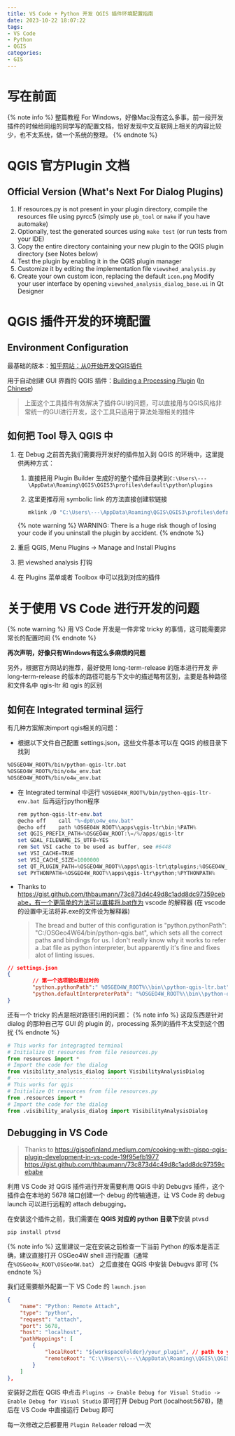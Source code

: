 ```yaml
---
title: VS Code + Python 开发 QGIS 插件环境配置指南
date: 2023-10-22 18:07:22
tags: 
- VS Code
- Python
- QGIS
categories: 
- GIS 
---
```


# 写在前面
{% note info %}
整篇教程 For Windows，好像Mac没有这么多事。前一段开发插件的时候给同组的同学写的配置文档，恰好发现中文互联网上相关的内容比较少，也不太系统，做一个系统的整理。
{% endnote %}

# QGIS 官方Plugin 文档
## Official Version (What's Next For Dialog Plugins)
1. If resources.py is not present in your plugin directory, compile the resources file using pyrcc5 (simply use `pb_tool` or `make` if you have automake)
2. Optionally, test the generated sources using `make test` (or run tests from your IDE)
3. Copy the entire directory containing your new plugin to the QGIS plugin directory (see Notes below)
4. Test the plugin by enabling it in the QGIS plugin manager
5. Customize it by editing the implementation file `viewshed_analysis.py`
6. Create your own custom icon, replacing the default `icon.png`
Modify your user interface by opening `viewshed_analysis_dialog_base.ui` in Qt Designer


# QGIS 插件开发的环境配置
## Environment Configuration

最基础的版本：[知乎网站：从0开始开发QGIS插件](https://zhuanlan.zhihu.com/p/344965380)

用于自动创建 GUI 界面的 QGIS 插件：[Building a Processing Plugin](https://www.qgistutorials.com/en/docs/3/processing_python_plugin.html) ([In Chinese](https://www.osgeo.cn/qgis-tutorial/docs/3/processing_python_plugin.html))

> 上面这个工具插件有效解决了插件GUI的问题，可以直接用与QGIS风格非常统一的GUI进行开发，这个工具只适用于算法处理相关的插件

## 如何把 Tool 导入 QGIS 中

1. 在 Debug 之前首先我们需要将开发好的插件加入到 QGIS 的环境中，这里提供两种方式：

   1. 直接把用 Plugin Builder 生成好的整个插件目录拷到`C:\Users\---\AppData\Roaming\QGIS\QGIS3\profiles\default\python\plugins`

   2. 这里更推荐用 symbolic link 的方法直接创建软链接 

      ```powershell
      mklink /D "C:\Users\---\AppData\Roaming\QGIS\QGIS3\profiles\default\python\plugins\your_plugin" "${your_plugin_workspace}\your_plugin"
      ```

    {% note warning %}
    WARNING: There is a huge risk though of losing your code if you uninstall the plugin by accident.
    {% endnote %}

2. 重启 QGIS, Menu Plugins -> Manage and Install Plugins

3. 把 viewshed analysis 打钩

4. 在 Plugins 菜单或者 Toolbox 中可以找到对应的插件

# 关于使用 VS Code 进行开发的问题
{% note warning %}
用 VS Code 开发是一件非常 tricky 的事情，这可能需要非常长的配置时间
{% endnote %}

**再次声明，好像只有Windows有这么多麻烦的问题**

另外，根据官方网站的推荐，最好使用 long-term-release 的版本进行开发 非 long-term-release 的版本的路径可能与下文中的描述略有区别，主要是各种路径和文件名中 qgis-ltr 和 qgis 的区别

## 如何在 Integrated terminal 运行

有几种方案解决import qgis相关的问题：

- 根据以下文件自己配置 settings.json，这些文件基本可以在 QGIS 的根目录下找到
```bash
%OSGEO4W_ROOT%/bin/python-qgis-ltr.bat    
%OSGEO4W_ROOT%/bin/o4w_env.bat    
%OSGEO4W_ROOT%/bin/o4w_env.bat
```
- 在 Integrated terminal 中运行 `%OSGEO4W_ROOT%/bin/python-qgis-ltr-env.bat `后再运行python程序

  ```powershell
  rem python-qgis-ltr-env.bat    
  @echo off    call "%~dp0\o4w_env.bat"   
  @echo off    path %OSGEO4W_ROOT%\apps\qgis-ltr\bin;%PATH%    
  set QGIS_PREFIX_PATH=%OSGEO4W_ROOT:\=/%/apps/qgis-ltr   
  set GDAL_FILENAME_IS_UTF8=YES    
  rem Set VSI cache to be used as buffer, see #6448    
  set VSI_CACHE=TRUE    
  set VSI_CACHE_SIZE=1000000    
  set QT_PLUGIN_PATH=%OSGEO4W_ROOT%\apps\qgis-ltr\qtplugins;%OSGEO4W_ROOT%\apps\qt5\plugins    
  set PYTHONPATH=%OSGEO4W_ROOT%\apps\qgis-ltr\python;%PYTHONPATH%
  ```

- Thanks to https://gist.github.com/thbaumann/73c873d4c49d8c1add8dc97359cebabe，有一个更简单的方法可以直接将.bat作为 vscode 的解释器 (在 vscode 的设置中无法将非.exe的文件设为解释器)
  > The bread and butter of this configuration is "python.pythonPath": "C:/OSGeo4W64/bin/python-qgis.bat", which sets all the correct paths and bindings for us. I don't really know why it works to refer a .bat file as python interpreter, but apparently it's fine and fixes alot of linting issues.

```json
// settings.json    
{ 
        // 第一个选项貌似是过时的
        "python.pythonPath":" %OSGEO4W_ROOT%\\bin\\python-qgis-ltr.bat",
        "python.defaultInterpreterPath": "%OSGEO4W_ROOT%\\bin\\python-qgis-ltr.bat"
}
```

还有一个 tricky 的点是相对路径引用的问题：
{% note info %}
这段东西是针对 dialog 的那种自己写 GUI 的 plugin 的，processing 系列的插件不太受到这个困扰
{% endnote %}

```python
# This works for integragted terminal
# Initialize Qt resources from file resources.py
from resources import *
# Import the code for the dialog
from visibility_analysis_dialog import VisibilityAnalysisDialog
# --------------------------------------
# This works for qgis 
# Initialize Qt resources from file resources.py
from .resources import *
# Import the code for the dialog
from .visibility_analysis_dialog import VisibilityAnalysisDialog
```
## Debugging in VS Code

> Thanks to
> https://gispofinland.medium.com/cooking-with-gispo-qgis-plugin-development-in-vs-code-19f95efb1977
> https://gist.github.com/thbaumann/73c873d4c49d8c1add8dc97359cebabe

利用 VS Code 对 QGIS 插件进行开发需要利用 QGIS 中的 Debugvs 插件，这个插件会在本地的 5678 端口创建一个 debug 的传输通道，让 VS Code 的 debug launch 可以进行远程的 attach debugging。

在安装这个插件之前，我们需要在 **QGIS 对应的 python 目录下**安装 ptvsd

```powershell
pip install ptvsd
```

{% note info %}
这里建议一定在安装之前检查一下当前 Python 的版本是否正确，建议直接打开 OSGeo4W shell 进行配置（通常在`%OSGeo4w_ROOT\OSGeo4W.bat`）
之后直接在 QGIS 中安装 Debugvs 即可
{% endnote %}

我们还需要额外配置一下 VS Code 的 `launch.json`

```json
{
    "name": "Python: Remote Attach",
    "type": "python",
    "request": "attach",
    "port": 5678,
    "host": "localhost",
    "pathMappings": [
        {
            "localRoot": "${workspaceFolder}/your_plugin", // path to your plugin where you are developing
            "remoteRoot": "C:\\Users\\---\\AppData\\Roaming\\QGIS\\QGIS3\\profiles\\default\\python\\plugins\\your_plugin" // path to where the QGIS plugin folder lives 
        }
    ]
},
```

安装好之后在 QGIS 中点击 `Plugins -> Enable Debug for Visual Studio -> Enable Debug for Visual Studio` 即可打开 Debug Port (localhost:5678)，随后在 VS Code 中直接运行 Debug 即可

每一次修改之后都要用 `Plugin Reloader` reload 一次
